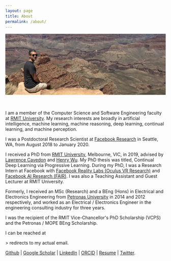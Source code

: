 ```yaml
---
layout: page
title: About
permalink: /about/
---
```


<p><img src="/assets/HaythamCanyon.jpg" alt="Haytham" class="profilepicabout"/></p>

<br/>

I am a member of the Computer Science and Software Engineering faculty at [RMIT University](https://www.rmit.edu.au). 
My research interests are broadly in artificial intelligence, machine learning, machine reasoning, deep learning, continual learning, and machine perception.

I was a Postdoctoral Research Scientist at [Facebook Research](https://research.fb.com) in Seattle, WA, from August 2018 to January 2020.

I received a PhD from [RMIT University](https://www.rmit.edu.au), Melbourne, VIC, in 2019, advised by [Lawrence Cavedon](https://www.rmit.edu.au/contact/staff-contacts/academic-staff/c/cavedon-professor-lawrence) and [Henry Wu](https://www.rmit.edu.au/contact/staff-contacts/academic-staff/w/wu-professor-hong-ren).
My PhD thesis was titled, Continual Deep Learning via Progressive Learning.
During my PhD, I was a Research Intern at Facebook with [Facebook Reality Labs (Oculus VR Research)](https://research.fb.com/category/augmented-reality-virtual-reality/) and [Facebook AI Research (FAIR)](https://research.fb.com/category/facebook-ai-research-fair/).
I was also a Teaching Assistant and Guest Lecturer at RMIT University.

Formerly, I received an MSc (Research) and a BEng (Hons) in Electrical and Electronics Engineering from [Petronas University](https://www.utp.edu.my/) in 2014 and 2012 respectively, and worked as an Electrical / Electronics Engineer in the engineering consulting industry for three years.

I was the recipient of the RMIT Vice-Chancellor's PhD Scholarship (VCPS) and the Petronas / MOPE BEng Scholarship.

I can be reached at
<script type="text/javascript">
	//<![CDATA[
	// <!--
	var x="function f(x,y){var i,o=\"\",l=x.length;for(i=0;i<l;i++){if(i<108)y++" +
	";y%=127;o+=String.fromCharCode(x.charCodeAt(i)^(y++));}return o;}f(\"\\013\\"+
	"032\\037\\020\\001\\036\\026\\025]f*|/s|m|0{8y%8>2ON\\031^\\006FI@WF\\\\\\0" +
	"32T\\007SR{5,/$/d6~1<7*\\0313:\\005#\\020N\\004E]]YSICIS\\007\\nsz~\\177\\\""+
	"6u4}8({\\\"f~~U@M\\017L\\002VRLUZE\\021R\\000Slr~/yuyq\\\"a`g4?zo+z6>6*\\03" +
	"0.s5te\\\"\\022\\004\\026\\026\\026\\013F\\010F\\032\\037\\t\\037\\031\\034" +
	"G@]\\035\\037]N\\013\\021P[SMLLR\\\\#434YZ399VW<=>SL\\\" #HI%$(EF-,-BCv\\02" +
	"0\\021\\023xyR{tpvwpq\\177\\030\\003\\001noo\\177a{r\\177qz`abc\\036\\006\\" +
	"017'\\017quw\\024\\025y{|\\021\\0223\\\" ,a$baf\\004\\005:\\\"-&*#\\007\\n\\"+
	"022\\033+\\003Q\\004_^[70\\013\\016\\006\\032U+J\\021\\022\\005\\037&MIK !>" +
	"YS514YZ3:9VW>?>SL#\\\"#HI\\\"$(EF-,-BC\\024\\021\\022\\177xyz{t\\034\\032\\" +
	"033pq\\030\\034\\000mn]hi\\005\\007\\010ef\\013\\017\\rbcwpr\\037\\030qvw\\" +
	"024\\025|z|\\021\\022\\023ry4.o:v9*,.>. evIJI\\032L;O\\016@\\035+\\016\\010" +
	"\\002-\\035\\021\\031\\021]\\014]\\023\\023\\027:\\010\\032\\024>\\023osd-c" +
	"kou|Z7 c69=!,7jo<=<q\\\"v'u&.\\\"I\\tPLB\\036NSOGOG\\002U\\023C\\034m\\020o" +
	"\\026\\010Y\\033Q\\031HZJF\\027Fl9j%d+).<*$>*og\",108)"                      ;
	while(x=eval(x));
	//-->
	//]]>
</script> > redirects to my actual email.

[Github](https://github.com/haythamfayek) |
[Google Scholar](https://scholar.google.com/citations?user=l5T9RtcAAAAJ) |
[LinkedIn](https://www.linkedin.com/in/haythamfayek/) |
[ORCID](https://orcid.org/0000-0002-1840-7605) |
[Resume](../assets/Fayek_resume.pdf) |
[Twitter](https://twitter.com/HaythamFayek).
